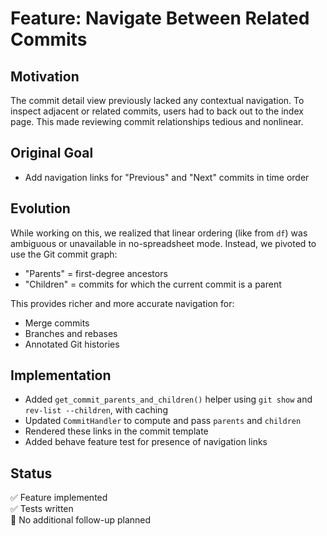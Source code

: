 # Feature: Navigate Between Related Commits

## Motivation

The commit detail view previously lacked any contextual navigation. To inspect adjacent or related commits, users had to back out to the index page. This made reviewing commit relationships tedious and nonlinear.

## Original Goal

- Add navigation links for "Previous" and "Next" commits in time order

## Evolution

While working on this, we realized that linear ordering (like from `df`) was ambiguous or unavailable in no-spreadsheet mode. Instead, we pivoted to use the Git commit graph:

- "Parents" = first-degree ancestors
- "Children" = commits for which the current commit is a parent

This provides richer and more accurate navigation for:
- Merge commits
- Branches and rebases
- Annotated Git histories

## Implementation

- Added `get_commit_parents_and_children()` helper using `git show` and `rev-list --children`, with caching
- Updated `CommitHandler` to compute and pass `parents` and `children`
- Rendered these links in the commit template
- Added behave feature test for presence of navigation links

## Status

✅ Feature implemented  
✅ Tests written  
🚫 No additional follow-up planned
